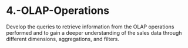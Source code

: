 # 4.-OLAP-Operations
Develop the queries to retrieve information from the OLAP operations performed and to gain a deeper understanding of the sales data through different dimensions, aggregations, and filters.
